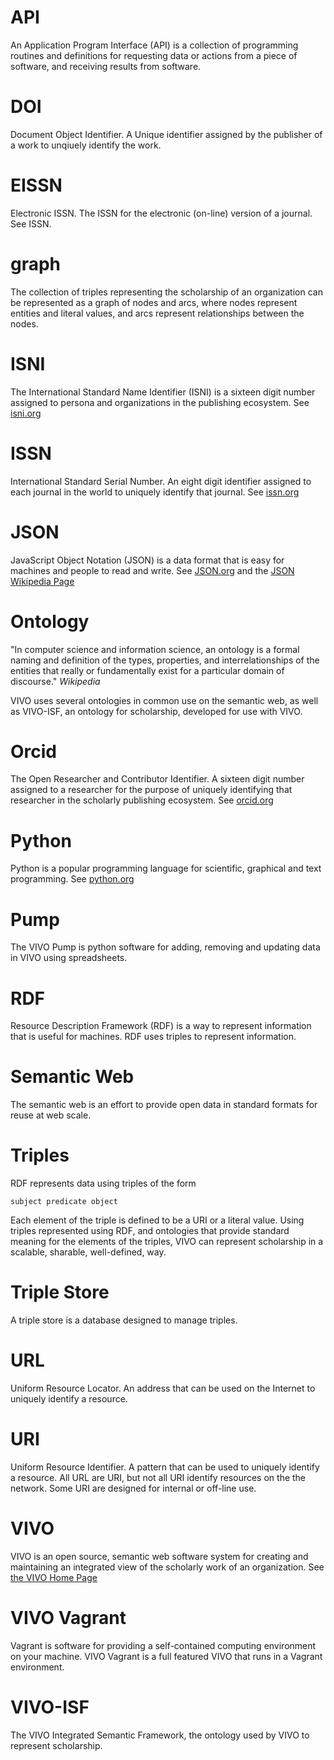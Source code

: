 # API
An Application Program Interface (API) is a collection of programming routines and definitions for
 requesting data or actions from a piece of software, and receiving results from software.
 
# DOI
Document Object Identifier.  A Unique identifier assigned by the publisher of a work to unqiuely identify the work.

# EISSN
Electronic ISSN.  The ISSN for the electronic (on-line) version of a journal.  See ISSN.

# graph
The collection of triples representing the scholarship of an organization can be represented as a graph of nodes and arcs, where nodes represent entities and literal values, and arcs represent relationships between the nodes.

# ISNI
The International Standard Name Identifier (ISNI) is a sixteen digit number assigned to persona and organizations
in the publishing ecosystem.  See [isni.org](http://isni.org)
 
# ISSN
International Standard Serial Number.  An eight digit identifier assigned to each journal in the world to 
uniquely identify that journal.  See [issn.org](http://issn.org)

# JSON
JavaScript Object Notation (JSON) is a data format that is easy for machines and people to read and 
write.  See [JSON.org](http://json.org) and the 
[JSON Wikipedia Page](https://en.wikipedia.org/wiki/JSON)

# Ontology
"In computer science and information science, an ontology is a formal naming and definition of the types, properties, and interrelationships of the entities that really or fundamentally exist for a particular domain of discourse." *Wikipedia*

VIVO uses several ontologies in common use on the semantic web, as well as VIVO-ISF, an ontology for scholarship, developed for use with VIVO.

# Orcid
The Open Researcher and Contributor Identifier.  A sixteen digit number assigned to a researcher for the purpose
of uniquely identifying that researcher in the scholarly publishing ecosystem.  See [orcid.org](http://orcid.org)

# Python
Python is a popular programming language for scientific, graphical and text programming.  See
[python.org](http://python.org)

# Pump
The VIVO Pump is python software for adding, removing and updating data in VIVO using spreadsheets.

# RDF
Resource Description Framework (RDF) is a way to represent information that is useful for machines.  RDF uses triples to represent information.

# Semantic Web
The semantic web is an effort to provide open data in standard formats for reuse at web scale.

# Triples
RDF represents data using triples of the form

    subject predicate object
    
Each element of the triple is defined to be a URI or a literal value.  Using triples represented using RDF, and ontologies that provide standard meaning for the elements of the triples, VIVO can represent scholarship in a scalable, sharable, well-defined, way.

# Triple Store
A triple store is a database designed to manage triples.

# URL
Uniform Resource Locator.  An address that can be used on the Internet to uniquely identify a resource.

# URI
Uniform Resource Identifier.  A pattern that can be used to uniquely identify a resource.  All URL are URI, but not all URI identify resources on the the network.  Some URI are designed for internal or off-line use.

# VIVO
VIVO is an open source, semantic web software system for creating and maintaining an integrated 
view of the scholarly work of an organization.  See [the VIVO Home Page](http://vivoweb.org)

# VIVO Vagrant
Vagrant is software for providing a self-contained computing environment on your machine.  VIVO Vagrant is a full
featured VIVO that runs in a Vagrant environment.

# VIVO-ISF
The VIVO Integrated Semantic Framework, the ontology used by VIVO to represent scholarship.

